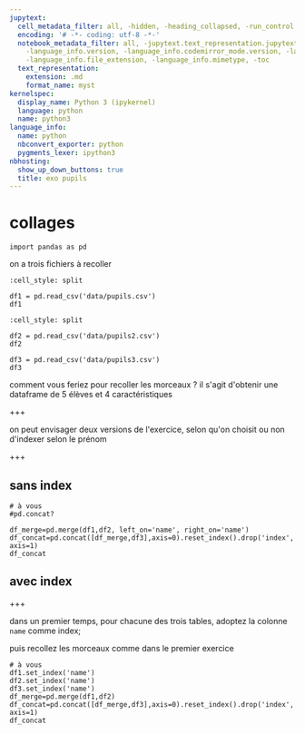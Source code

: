 ```yaml
---
jupytext:
  cell_metadata_filter: all, -hidden, -heading_collapsed, -run_control, -trusted
  encoding: '# -*- coding: utf-8 -*-'
  notebook_metadata_filter: all, -jupytext.text_representation.jupytext_version, -jupytext.text_representation.format_version,
    -language_info.version, -language_info.codemirror_mode.version, -language_info.codemirror_mode,
    -language_info.file_extension, -language_info.mimetype, -toc
  text_representation:
    extension: .md
    format_name: myst
kernelspec:
  display_name: Python 3 (ipykernel)
  language: python
  name: python3
language_info:
  name: python
  nbconvert_exporter: python
  pygments_lexer: ipython3
nbhosting:
  show_up_down_buttons: true
  title: exo pupils
---
```


# collages

```{code-cell} ipython3
import pandas as pd
```

on a trois fichiers à recoller

```{code-cell} ipython3
:cell_style: split

df1 = pd.read_csv('data/pupils.csv')
df1
```

```{code-cell} ipython3
:cell_style: split

df2 = pd.read_csv('data/pupils2.csv')
df2
```

```{code-cell} ipython3
df3 = pd.read_csv('data/pupils3.csv')
df3
```

comment vous feriez pour recoller les morceaux ? il s'agit d'obtenir une dataframe de 5 élèves et 4 caractéristiques

+++

on peut envisager deux versions de l'exercice, selon qu'on choisit ou non d'indexer selon le prénom

+++

## sans index

```{code-cell} ipython3
# à vous
#pd.concat?
```

```{code-cell} ipython3
df_merge=pd.merge(df1,df2, left_on='name', right_on='name')
df_concat=pd.concat([df_merge,df3],axis=0).reset_index().drop('index', axis=1)
df_concat
```

## avec index

+++

dans un premier temps, pour chacune des trois tables, adoptez la colonne `name` comme index;

puis recollez les morceaux comme dans le premier exercice

```{code-cell} ipython3
# à vous
df1.set_index('name')
df2.set_index('name')
df3.set_index('name')
df_merge=pd.merge(df1,df2)
df_concat=pd.concat([df_merge,df3],axis=0).reset_index().drop('index', axis=1)
df_concat
```
